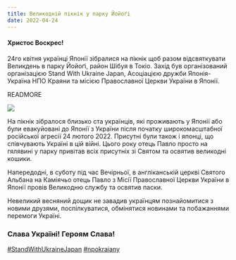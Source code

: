 ```yaml
---
title: Великодній пікнік у парку Йойоґі
date: 2022-04-24
---
```


#### Христос Воскрес!

24го квітня українці Японії зібралися на  пікнік щоб разом відсвяткувати
Великдень в парку Йойоґі, район Шібуя в Токіо. Захід був організований
організацією Stand With Ukraine Japan, Асоціацією дружби Японія-Україна
НПО Краяни та місією Православної Церкви України в Японії.

READMORE

<img src="/assets/images/news/easter-2022.jpg" class="main">

На пікнік зібралося близько ста українців, які проживають у Японії або
були евакуйовані до Японії з України після початку широкомасштабної
російської агресії 24 лютого 2022. Присутні були також і японці, що
співчувають Україні в цій війні. Цього року отець Павло просто на
гялявині у парку привітав всіх присутніх зі Святом та освятив великодні
кошики.

Напередодні, в суботу під час Вечірньої, в англіканській церкві Святого
Альбана на Каміячьо отець Павло з Місії Православної Церкви України в
Японії провів Великодню службу та освятив  паски.

Невеликий весняний дощик не завадив українцям познайомитися з новими
друзями, поспілкуватися, обмінятися новинами та побажаннями перемоги
Україні.

### Слава Україні! Героям Слава!

  [#StandWithUkraineJapan](https://www.facebook.com/hashtag/StandWithUkraineJapan)
  [#npokraiany](https://www.facebook.com/hashtag/npokraiany)
